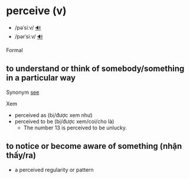 # perceive (v)

- /pəˈsiːv/ [🔊](https://www.oxfordlearnersdictionaries.com/media/english/uk_pron/p/per/perce/perceive__gb_1.mp3)
- /pərˈsiːv/ [🔊](https://www.oxfordlearnersdictionaries.com/media/english/us_pron/p/per/perce/perceive__us_1.mp3)

Formal

## to understand or think of somebody/something in a particular way

Synonym [see]()

Xem

- perceived as (bị/được xem như)
- perceived to be (bị/được xem/coi/cho là)
  - The number 13 is perceived to be unlucky.

## to notice or become aware of something (nhận thấy/ra)

- a perceived regularity or pattern